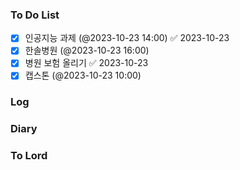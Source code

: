 ### To Do List
- [x] 인공지능 과제 (@2023-10-23 14:00) ✅ 2023-10-23
- [x] 한솔병원 (@2023-10-23 16:00)
- [x] 병원 보험 올리기 ✅ 2023-10-23
- [x] 캡스톤 (@2023-10-23 10:00)
### Log

### Diary

### To Lord
